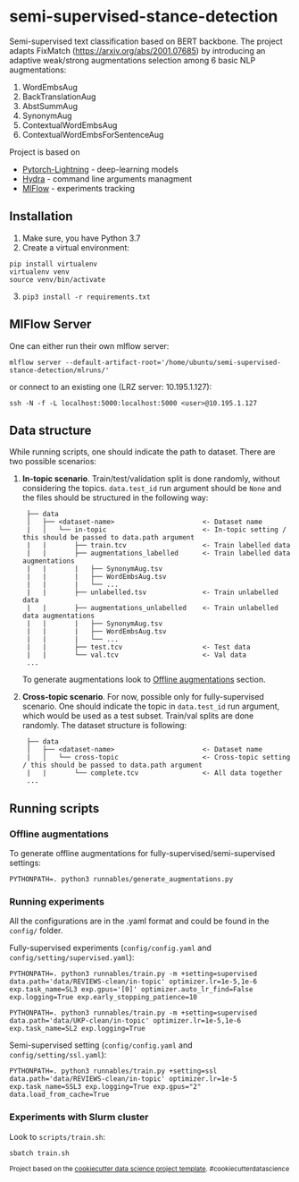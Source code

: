 semi-supervised-stance-detection
==============================

Semi-supervised text classification based on BERT backbone. The project adapts FixMatch (https://arxiv.org/abs/2001.07685) by introducing an adaptive weak/strong augmentations selection among 6 basic NLP augmentations:
1. WordEmbsAug
2. BackTranslationAug
3. AbstSummAug
4. SynonymAug
5. ContextualWordEmbsAug
6. ContextualWordEmbsForSentenceAug

Project is based on 
- [Pytorch-Lightning](https://pytorch-lightning.readthedocs.io/en/latest/) - deep-learning models
- [Hydra](https://hydra.cc/docs/intro/) - command line arguments managment
- [MlFlow](https://mlflow.org/) - experiments tracking

## Installation
1. Make sure, you have Python 3.7
2. Create a virtual environment:
```console
pip install virtualenv
virtualenv venv
source venv/bin/activate
```
3. `pip3 install -r requirements.txt`

## MlFlow Server
One can either run their own mlflow server:

`mlflow server --default-artifact-root='/home/ubuntu/semi-supervised-stance-detection/mlruns/'`

or connect to an existing one (LRZ server: 10.195.1.127):

`ssh -N -f -L localhost:5000:localhost:5000 <user>@10.195.1.127`

## Data structure
While running scripts, one should indicate the path to dataset. There are two possible scenarios:

1. **In-topic scenario**. Train/test/validation split is done randomly, without considering the topics. `data.test_id` run argument should be `None` and the files should be structured in the following way:
                      
        ├── data          
        │   ├── <dataset-name>                      <- Dataset name
        |   │   └── in-topic                        <- In-topic setting / this should be passed to data.path argument
        |   |       ├── train.tcv                   <- Train labelled data
        |   |       ├── augmentations_labelled      <- Train labelled data augmentations
        |   |       |   ├── SynonymAug.tsv          
        |   |       |   ├── WordEmbsAug.tsv         
        |   |       |   └── ...
        |   |       ├── unlabelled.tsv              <- Train unlabelled data    
        |   |       ├── augmentations_unlabelled    <- Train unlabelled data augmentations
        |   |       |   ├── SynonymAug.tsv          
        |   |       |   ├── WordEmbsAug.tsv         
        |   |       |   └── ...
        |   |       ├── test.tcv                    <- Test data
        |   |       └── val.tcv                     <- Val data
        ...

    To generate augmentations look to [Offline augmentations](#offline-augmentations) section.

2. **Cross-topic scenario**. For now, possible only for fully-supervised scenario. One should indicate the topic in `data.test_id` run argument, which would be used as a test subset. Train/val splits are done randomly. The dataset structure is following:

        ├── data          
        │   ├── <dataset-name>                      <- Dataset name
        |   │   └── cross-topic                     <- Cross-topic setting / this should be passed to data.path argument
        |   |       └── complete.tcv                <- All data together
        ...
    
## Running scripts
### Offline augmentations
To generate offline augmentations for fully-supervised/semi-supervised settings:

`PYTHONPATH=. python3 runnables/generate_augmentations.py`

### Running experiments
All the configurations are in the .yaml format and could be found in the `config/` folder.

Fully-supervised experiments (`config/config.yaml` and `config/setting/supervised.yaml`):

`PYTHONPATH=. python3 runnables/train.py -m +setting=supervised data.path='data/REVIEWS-clean/in-topic' optimizer.lr=1e-5,1e-6 exp.task_name=SL3 exp.gpus='[0]' optimizer.auto_lr_find=False exp.logging=True exp.early_stopping_patience=10`

`PYTHONPATH=. python3 runnables/train.py -m +setting=supervised data.path='data/UKP-clean/in-topic' optimizer.lr=1e-5,1e-6 exp.task_name=SL2 exp.logging=True`

Semi-supervised setting (`config/config.yaml` and `config/setting/ssl.yaml`):

`PYTHONPATH=. python3 runnables/train.py +setting=ssl data.path='data/REVIEWS-clean/in-topic' optimizer.lr=1e-5 exp.task_name=SSL3 exp.logging=True exp.gpus="2" data.load_from_cache=True`

### Experiments with Slurm cluster 
Look to `scripts/train.sh`:

`sbatch train.sh`

<p><small>Project based on the <a target="_blank" href="https://drivendata.github.io/cookiecutter-data-science/">cookiecutter data science project template</a>. #cookiecutterdatascience</small></p>
